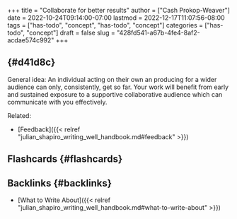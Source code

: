 +++
title = "Collaborate for better results"
author = ["Cash Prokop-Weaver"]
date = 2022-10-24T09:14:00-07:00
lastmod = 2022-12-17T11:07:56-08:00
tags = ["has-todo", "concept", "has-todo", "concept"]
categories = ["has-todo", "concept"]
draft = false
slug = "428fd541-a67b-4fe4-8af2-acdae574c992"
+++

##  {#d41d8c}

General idea: An individual acting on their own an producing for a wider audience can only, consistently, get so far. Your work will benefit from early and sustained exposure to a supportive collaborative audience which can communicate with you effectively.

Related:

-   [Feedback]({{< relref "julian_shapiro_writing_well_handbook.md#feedback" >}})


## Flashcards {#flashcards}


## Backlinks {#backlinks}

-   [What to Write About]({{< relref "julian_shapiro_writing_well_handbook.md#what-to-write-about" >}})
